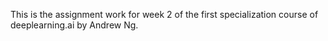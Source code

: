 This is the assignment work for week 2 of the first specialization course of deeplearning.ai by Andrew Ng.